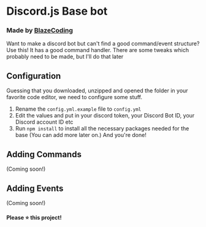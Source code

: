 # Discord.js Base bot
### Made by [BlazeCoding](https://blazecoding.me/)

Want to make a discord bot but can't find a good command/event structure?
Use this! It has a good command handler. There are some tweaks which probably need to be made, but I'll do that later

## Configuration

Guessing that you downloaded, unzipped and opened the folder in your favorite code editor, we need to configure some stuff.
1. Rename the `config.yml.example` file to `config.yml`
2. Edit the values and put in your discord token, your Discord Bot ID, your Discord account ID etc
3. Run `npm install` to install all the necessary packages needed for the base (You can add more later on.)
And you're done! 

## Adding Commands

(Coming soon!)

## Adding Events

(Coming soon!)

#### Please ⭐ this project!